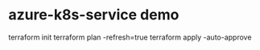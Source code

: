 # azure-k8s-service demo
 
terraform init
terraform plan -refresh=true 
terraform apply -auto-approve